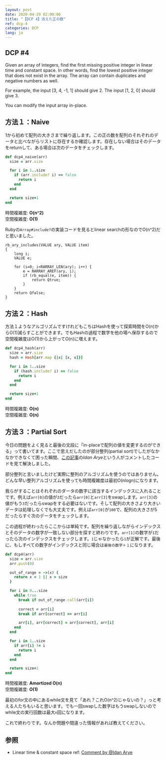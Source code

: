 ```yaml
---
layout: post
date: 2020-04-29 02:00:00
title: "【DCP 4】消えた正の数"
ref: dcp-4
categories: DCP
lang: ja
---
```


## **DCP #4**

Given an array of integers, find the first missing positive integer in linear time and constant space. In other words, find the lowest positive integer that does not exist in the array. The array can contain duplicates and negative numbers as well.

For example, the input [3, 4, -1, 1] should give 2. The input [1, 2, 0] should give 3.

You can modify the input array in-place.

<div class="divider"></div>

## **方法１：Naive**
1から初めて配列の大きさまで繰り返します。この正の数を配列のそれぞれのデータと比べながらリストに存在するか確認します。存在しない場合はそのデータをreturnして、ある場合は次のデータをチェックします。

```rb
def dcp4_naive(arr)
  size = arr.size

  for i in 1..size
    if (arr.include? i) == false
      return i
    end
  end

  return size+1
end
```
時間複雑度:  **O(n^2)**<br>
空間複雑度: **O(1)**

Rubyの`Array#include?`の実装コードを見るとlinear searchの形なのでO(n^2)だと思いました。

```
rb_ary_includes(VALUE ary, VALUE item)
{
    long i;
    VALUE e;

    for (i=0; i<RARRAY_LEN(ary); i++) {
        e = RARRAY_AREF(ary, i);
        if (rb_equal(e, item)) {
            return Qtrue;
        }
    }
    return Qfalse;
}
```

## **方法２：Hash**
方法１ようなアルゴリズムですけれどもこちはHashを使って探索時間をO(n)からO(1)減らすことができます。でもHashの過程で数字を他の場へ保存するので空間複雑度はO(1)から上がってO(n)に増えます。

```rb
def dcp4_hash(arr)
  size = arr.size
  hash = Hash[arr.map {|x| [x, x]}]

  for i in 1..size
    if (hash.include? i) == false
      return i
    end
  end

  return size+1
end
```
時間複雑度:  **O(n)**<br>
空間複雑度: **O(n)**


## **方法３：Partial Sort**

今日の問題をよく見ると最後の文段に「in-placeで配列の値を変更するのができる」って書いてます。ここで思えだしたのが部分整列(partial sort)でしたがなかなかできなくて困った瞬間、[この記事](https://dev.to/cwetanow/daily-coding-problem-4-4c3g)の<i>Idan Arye</i>という人がコメントしたコードを見て解決しました。


部分整列と言いましたけど実際に整列のアルゴリズムを使うのではありません。どんな早い整列アルゴリズムを使っても時間複雑度は最初O(nlogn)になります。

我らがすることはそれぞれのダータの数字に該当するインデックスに入れることです。例えば`arr[0]`の値が`3`だったら`arr[0]`と`arr[3]`をswapします。`arr[3]`の値がもう`3`だったらswapをする必要はないです。そして配列の大きさより大きいデータは処理しなくでも大丈夫です。例えば`arr[0]`が`100`で、配列の大きさが5だったらすぐ次のデータをチェックします。

この過程が終わったらここからは単純です。配列を繰り返しながらインデックスとそのデータの数字が一致しない部分を探すと終わりです。`arr[1]`の数字が`1`だったら次のインデックスをチェックします。`1`じゃなかったら`1`が正解です。最後に、もしすべての数字がインデックスと同じ場合は`最後の数字＋１`になります。

```rb
def dcp4(arr)
  size = arr.size
  arr.push(0)

  out_of_range = ->(x) {
    return x < 1 || x > size
  }

  for i in 0...size
    while true
      break if out_of_range.call(arr[i])
      
      correct = arr[i]
      break if arr[correct] == arr[i]

      arr[i], arr[correct] = arr[correct], arr[i]
    end
  end

  for i in 1..size
    if arr[i] != i
      return i
    end
  end

  return size+1
end
```
時間複雑度:  **Amortized O(n)**<br>
空間複雑度: **O(1)**

最初のfor文の中にあるwhile文を見て「あれ？これO(n^2)じゃないの？」っと考える人たちもいると思います。でも一回swapした数字はもうswapしないのでwhile文の実行回数は最大`n`回になります。

これで終わりです。なんか問題や間違った情報があれば教えてください。

<div class="divider"></div>

## **参照** <a id="ref"></a>
- Linear time & constant space ref: [Comment by @Idan Arye](https://dev.to/cwetanow/daily-coding-problem-4-4c3g)
